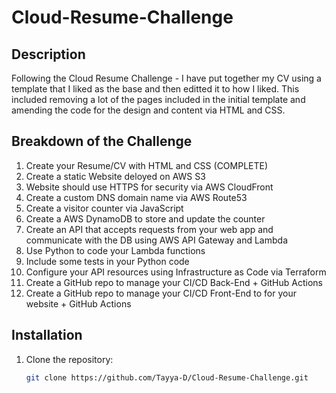 # Cloud-Resume-Challenge

## Description
Following the Cloud Resume Challenge - I have put together my CV using a template that I liked as the base and then editted it to how I liked.
This included removing a lot of the pages included in the initial template and amending the code for the design and content via HTML and CSS.

## Breakdown of the Challenge
1) Create your Resume/CV with HTML and CSS (COMPLETE)
2) Create a static Website deloyed on AWS S3
3) Website should use HTTPS for security via AWS CloudFront 
4) Create a custom DNS domain name via AWS Route53
5) Create a visitor counter via JavaScript
6) Create a AWS DynamoDB to store and update the counter
7) Create an API that accepts requests from your web app and communicate with the DB using AWS API Gateway and Lambda
8) Use Python to code your Lambda functions
9) Include some tests in your Python code 
10) Configure your API resources using Infrastructure as Code via Terraform
11) Create a GitHub repo to manage your CI/CD Back-End + GitHub Actions
12) Create a GitHub repo to manage your CI/CD Front-End to for your website + GitHub Actions

## Installation
1. Clone the repository:
   ```sh
   git clone https://github.com/Tayya-D/Cloud-Resume-Challenge.git